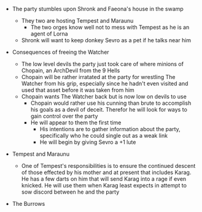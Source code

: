 - The party stumbles upon Shronk and Faeona's house in the swamp 
    - They two are hosting Tempest and Maraunu
        - The two orges know well not to mess with Tempest as he is an agent of Lorna
    - Shronk will want to keep donkey Sevro as a pet if he talks near him

- Consequences of freeing the Watcher
    - The low level devils the party just took care of where minions of Chopain, an ArchDevil from the 9 Hells
    - Chopain will be rather irratated at the party for wrestling The Watcher from his grip, especially since he hadn't even visited and used that asset before it was taken from him
    - Chopain wants The Watcher back but is now low on devils to use
        - Chopain would rather use his cunning than brute to accomplish his goals as a devil of deceit. Therefor he will look for ways to gain control over the party
        - He will appear to them the first time
            - His intentions are to gather information about the party, specifically who he could single out as a weak link
            - He will begin by giving Sevro a +1 lute

- Tempest and Maraunu
    - One of Tempest's responsibilities is to ensure the continued descent of those effected by his mother and at present that includes Karag. He has a few darts on him that will send Karag into a rage if even knicked. He will use them when Karag least expects in attempt to sow discord between he and the party

- The Burrows
